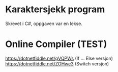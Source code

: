 # Karaktersjekk program
Skrevet i C#, oppgaven var en lekse.

# Online Compiler (TEST)
https://dotnetfiddle.net/gVQPWs (If ... Else versjon)
https://dotnetfiddle.net/ZOHwe3 (Switch versjon)
